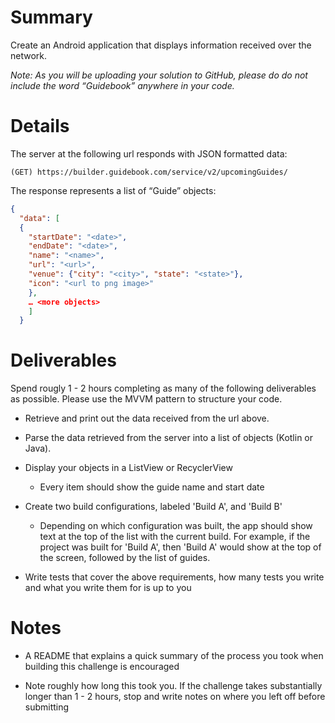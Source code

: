# Summary
Create an Android application that displays information received over the network.

*Note: As you will be uploading your solution to GitHub, please do do not include the word “Guidebook” anywhere in your code.*

# Details

The server at the following url responds with JSON formatted data:

```(GET) https://builder.guidebook.com/service/v2/upcomingGuides/```

The response represents a list of “Guide” objects:

```json
{
  "data": [
  {
    "startDate": "<date>",
    "endDate": "<date>",
    "name": "<name>",
    "url": "<url>",
    "venue": {"city": "<city>", "state": "<state>"},
    "icon": "<url to png image>"
    },
    … <more objects>
    ]
  }
  ```

# Deliverables
Spend rougly 1 - 2 hours completing as many of the following deliverables as possible. Please use the MVVM pattern to structure your code.

* Retrieve and print out the data received from the url above.

* Parse the data retrieved from the server into a list of objects (Kotlin or Java).

* Display your objects in a ListView or RecyclerView
  - Every item should show the guide name and start date

* Create two build configurations, labeled 'Build A', and 'Build B'
  - Depending on which configuration was built, the app should show text at the top of the list with the current build. For example, if the project was built for 'Build A', then 'Build A' would show at the top of the screen, followed by the list of guides.

* Write tests that cover the above requirements, how many tests you write and what you write them for is up to you

# Notes

* A README that explains a quick summary of the process you took when building this challenge is encouraged

* Note roughly how long this took you. If the challenge takes substantially longer than 1 - 2 hours, stop and write notes on where you left off before submitting
